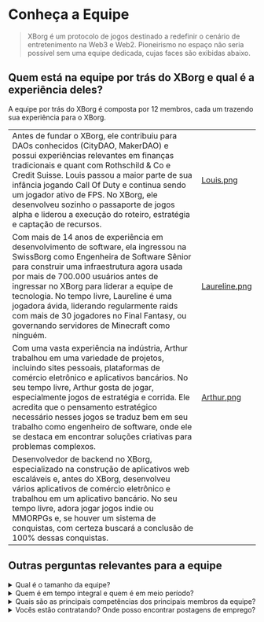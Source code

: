 # Conheça a Equipe

> XBorg é um protocolo de jogos destinado a redefinir o cenário de entretenimento na Web3 e Web2. Pioneirismo no espaço não seria possível sem uma equipe dedicada, cujas faces são exibidas abaixo.

## Quem está na equipe por trás do XBorg e qual é a experiência deles?

A equipe por trás do XBorg é composta por 12 membros, cada um trazendo sua experiência para o XBorg.

| | |
|-|-|
|Antes de fundar o XBorg, ele contribuiu para DAOs conhecidos (CityDAO, MakerDAO) e possui experiências relevantes em finanças tradicionais e quant com Rothschild & Co e Credit Suisse. Louis passou a maior parte de sua infância jogando Call Of Duty e continua sendo um jogador ativo de FPS. No XBorg, ele desenvolveu sozinho o passaporte de jogos alpha e liderou a execução do roteiro, estratégia e captação de recursos.|[Louis.png](../.gitbook/assets/Louis.png)|
|Com mais de 14 anos de experiência em desenvolvimento de software, ela ingressou na SwissBorg como Engenheira de Software Sênior para construir uma infraestrutura agora usada por mais de 700.000 usuários antes de ingressar no XBorg para liderar a equipe de tecnologia. No tempo livre, Laureline é uma jogadora ávida, liderando regularmente raids com mais de 30 jogadores no Final Fantasy, ou governando servidores de Minecraft como ninguém.|[Laureline.png](../.gitbook/assets/Laureline.png)|
|Com uma vasta experiência na indústria, Arthur trabalhou em uma variedade de projetos, incluindo sites pessoais, plataformas de comércio eletrônico e aplicativos bancários. No seu tempo livre, Arthur gosta de jogar, especialmente jogos de estratégia e corrida. Ele acredita que o pensamento estratégico necessário nesses jogos se traduz bem em seu trabalho como engenheiro de software, onde ele se destaca em encontrar soluções criativas para problemas complexos.|[Arthur.png](../.gitbook/assets/Arthur.png)|
|Desenvolvedor de backend no XBorg, especializado na construção de aplicativos web escaláveis e, antes do XBorg, desenvolveu vários aplicativos de comércio eletrônico e trabalhou em um aplicativo bancário. No seu tempo livre, adora jogar jogos indie ou MMORPGs e, se houver um sistema de conquistas, com certeza buscará a conclusão de 100% dessas conquistas.| |

## Outras perguntas relevantes para a equipe

<details>

<summary>Qual é o tamanho da equipe?</summary>

Atualmente, temos **12 funcionários em tempo integral**.

</details>

<details>

<summary>Quem é em tempo integral e quem é em meio período?</summary>

**Todos** os membros da equipe são em tempo integral.

</details>

<details>

<summary>Quais são as principais competências dos principais membros da equipe?</summary>

Nossa equipe possui um conjunto diversificado de habilidades, mas todos compartilhamos uma paixão por jogos e esportes eletrônicos. Nossas habilidades variam desde engenharia de software e desenvolvimento de contratos inteligentes até desenvolvimento de negócios, design de produtos e gerenciamento de comunidade.

</details>

<details>

<summary>Vocês estão contratando? Onde posso encontrar postagens de emprego?</summary>

Sim, estamos contratando engenheiros de software, designers e gerentes de produtos. As vagas podem ser encontradas aqui:&#x20;

[https://jobs.lever.co/swissborg?department=XBorg](https://jobs.lever.co/swissborg?department=XBorg)

</details>